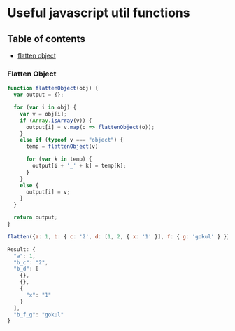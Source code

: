 # Useful javascript util functions

## Table of contents

- [flatten object](#flatten-object)


### Flatten Object

```js
function flattenObject(obj) {
  var output = {};

  for (var i in obj) {
    var v = obj[i];
    if (Array.isArray(v)) {
      output[i] = v.map(o => flattenObject(o));
    }
    else if (typeof v === "object") {
      temp = flattenObject(v)

      for (var k in temp) {
        output[i + '_' + k] = temp[k];
      }
    }
    else {
      output[i] = v;
    }
  }

  return output;
}

flatten({a: 1, b: { c: '2', d: [1, 2, { x: '1' }], f: { g: 'gokul' } }});

Result: {
  "a": 1,
  "b_c": "2",
  "b_d": [
    {},
    {},
    {
      "x": "1"
    }
  ],
  "b_f_g": "gokul"
}
```